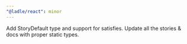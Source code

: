 ```yaml
---
"@ladle/react": minor
---
```


Add StoryDefault type and support for satisfies. Update all the stories & docs with proper static types.
